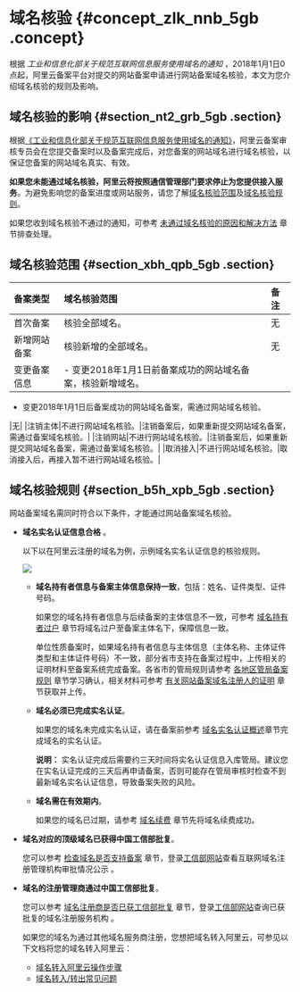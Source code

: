 # 域名核验 {#concept_zlk_nnb_5gb .concept}

根据 *工业和信息化部关于规范互联网信息服务使用域名的通知* ，2018年1月1日0点起，阿里云备案平台对提交的网站备案申请进行网站备案域名核验，本文为您介绍域名核验的规则及影响。

## 域名核验的影响 {#section_nt2_grb_5gb .section}

根据[《工业和信息化部关于规范互联网信息服务使用域名的通知》](http://www.miit.gov.cn/newweb/n1146285/n1146352/n3054355/n3057709/n3057714/c5930543/content.html?spm=a2c4g.11186623.2.23.4dff5cfalDiZk0)，阿里云备案审核专员会在您提交备案时以及备案完成后，对您备案的网站域名进行域名核验，以保证您备案的网站域名真实、有效。

**如果您未能通过域名核验，阿里云将按照通信管理部门要求停止为您提供接入服务**。为避免影响您的备案进度或网站服务，请您了解[域名核验范围](#section_xbh_qpb_5gb)及[域名核验规则](#section_b5h_xpb_5gb)。

如果您收到域名核验不通过的通知，可参考 [未通过域名核验的原因和解决方法](../cn.zh-CN/常见问题/备案审核与核查FAQ/未通过域名核验的原因和解决方法.md#) 章节排查处理。

## 域名核验范围 {#section_xbh_qpb_5gb .section}

|备案类型|域名核验范围|备注|
|:---|:-----|:-|
|首次备案|核验全部域名。|无|
|新增网站备案|核验新增的全部域名。|无|
|变更备案信息| -   变更2018年1月1日前备案成功的网站域名备案，核验新增域名。
-   变更2018年1月1日后备案成功的网站域名备案，需通过网站域名核验。

 |无|
|注销主体|不进行网站域名核验。|注销备案后，如果重新提交网站域名备案，需通过备案域名核验。|
|注销网站|不进行网站域名核验。|注销备案后，如果重新提交网站域名备案，需通过备案域名核验。|
|取消接入|不进行网站域名核验。|取消接入后，再接入暂不进行网站域名核验。|

## 域名核验规则 {#section_b5h_xpb_5gb .section}

网站备案域名需同时符合以下条件，才能通过网站备案域名核验。

-   **域名实名认证信息合格** 。

    以下以在阿里云注册的域名为例，示例域名实名认证信息的核验规则。

    ![](http://static-aliyun-doc.oss-cn-hangzhou.aliyuncs.com/assets/img/14214/156689285446182_zh-CN.png)

    -   **域名持有者信息与备案主体信息保持一致**，包括：姓名、证件类型、证件号码。

        如果您的域名持有者信息与后续备案的主体信息不一致，可参考 [域名持有者过户](../cn.zh-CN/域名管理/域名修改/域名持有者过户.md#) 章节将域名过户至备案主体名下，保障信息一致。

        单位性质备案时，如果域名持有者信息与主体信息（主体名称、主体证件类型和主体证件号码）不一致，部分省市支持在备案过程中，上传相关的证明材料至备案系统完成备案。各省市的管局规则请参考 [各地区管局备案规则](../cn.zh-CN/ICP备案前准备/学习管局规则/各地区管局备案规则.md#) 章节学习确认，相关材料可参考 [有关网站备案域名注册人的证明](../cn.zh-CN/资料下载/有关网站备案域名注册人的证明.md#) 章节获取并上传。

    -   **域名必须已完成实名认证**。

        如果您的域名未完成实名认证，请在备案前参考 [域名实名认证概述](../cn.zh-CN/域名实名认证/域名实名认证概述.md#)章节完成域名的实名认证。

        **说明：** 实名认证完成后需要约三天时间将实名认证信息入库管局。建议您在实名认证完成的三天后再申请备案，否则可能存在管局审核时检查不到最新域名实名认证信息，导致备案失败的风险。

    -   **域名需在有效期内**。

        如果您的域名已过期，请参考 [域名续费](../cn.zh-CN/域名管理/域名续费/域名续费.md#) 章节先将域名续费成功。

-   **域名对应的顶级域名已获得中国工信部批复**。

    您可以参考 [检查域名是否支持备案](../cn.zh-CN/ICP备案前准备/网站域名准备与检查.md#section_33l_v6o_bla) 章节，登录[工信部网站](http://域名.信息)查看互联网域名注册管理机构审批情况公示 。

-   **域名的注册管理商通过中国工信部批复**。

    您可以参考 [域名注册商是否已获工信部批复](../cn.zh-CN/ICP备案前准备/网站域名准备与检查.md#section_hh2_3e7_3m8) 章节，登录[工信部网站](http://域名.信息)查询已获批复的域名注册服务机构 。

    如果您的域名为通过其他域名服务商注册，您想把域名转入阿里云，可参见以下文档将您的域名转入阿里云：

    -   [域名转入阿里云操作步骤](../../../../../cn.zh-CN/域名转移/域名转入阿里云.md#)
    -   [域名转入/转出常见问题](../../../../../cn.zh-CN/常见问题/转移与过户类问题/域名转入__转出.md#)

